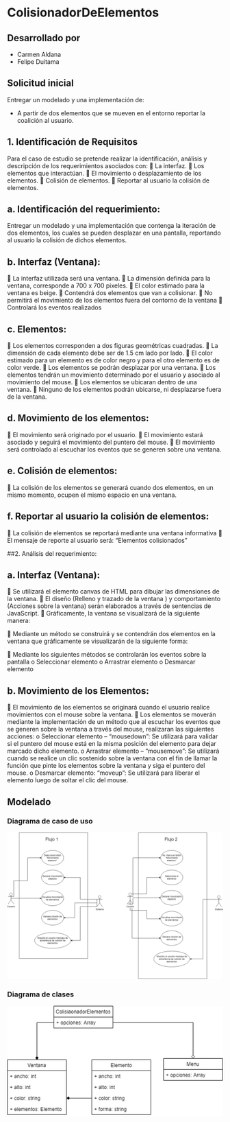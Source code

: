# ColisionadorDeElementos

## Desarrollado por
* Carmen Aldana
* Felipe Duitama

## Solicitud inicial
Entregar un modelado y una implementación de:
* A partir de dos elementos que se mueven en el entorno reportar la coalición al usuario.

## 1. Identificación de Requisitos
Para el caso de estudio se pretende realizar la identificación, análisis y descripción de los requerimientos asociados con:
	La interfaz.
	Los  elementos que interactúan.
	El movimiento o desplazamiento de los elementos.
	Colisión de elementos.
	Reportar al usuario la colisión de elementos.

## a.	Identificación del requerimiento:
Entregar un modelado y una implementación que contenga la iteración de dos elementos, los cuales se pueden desplazar en una pantalla, reportando al usuario la colisión de dichos elementos.
## b.	Interfaz (Ventana):
	La interfaz utilizada será una ventana.
	La dimensión definida para la ventana, corresponde a 700 x 700 pixeles.
	El color estimado para la ventana es beige.
	Contendrá dos elementos que van a colisionar.
	No permitirá el movimiento de los elementos fuera del contorno de la ventana 
	Controlará los eventos realizados 
## c.	Elementos:
	Los elementos corresponden a dos figuras geométricas cuadradas.
	La dimensión de cada elemento debe ser de 1.5 cm lado por lado.
	El color estimado para un elemento es de color negro y para el otro elemento es de color verde.
	Los elementos se podrán desplazar por una ventana.
	Los elementos tendrán un movimiento determinado por el usuario y asociado al movimiento del mouse.
	Los elementos se ubicaran dentro de una ventana.
	Ninguno de los elementos podrán ubicarse, ni desplazarse fuera de la ventana.
## d.	Movimiento de los elementos:
	El movimiento será originado por el usuario.
	El movimiento estará asociado y seguirá el movimiento del puntero del mouse.
	El movimiento será controlado al escuchar los eventos que se generen sobre una ventana.
## e.	Colisión de elementos:
	La colisión de los elementos se generará cuando dos elementos, en un mismo momento, ocupen el mismo espacio en una ventana.
## f.	Reportar al usuario la colisión de elementos:
	La colisión de elementos se reportará mediante una ventana informativa
	El mensaje de reporte al usuario será: “Elementos colisionados”

##2.	Análisis del requerimiento:
## a.	Interfaz (Ventana):
	Se utilizará el elemento canvas de HTML para dibujar las dimensiones de la ventana.
	El diseño (Relleno y trazado de la ventana ) y comportamiento (Acciones sobre la ventana) serán elaborados a través de sentencias de JavaScript.
	Gráficamente, la ventana se visualizará de la siguiente manera:

	Mediante un método se construirá y se contendrán dos elementos en la ventana que gráficamente se visualizarán de la siguiente forma:

	Mediante los siguientes métodos se controlarán los eventos sobre la pantalla
o	Seleccionar elemento
o	Arrastrar elemento
o	Desmarcar elemento

## b.	Movimiento de los Elementos:
	El movimiento de los elementos se originará cuando el usuario realice movimientos con el mouse sobre la ventana.
	Los elementos se moverán mediante la implementación de un método que al escuchar los eventos que se generen sobre la ventana a través del mouse, realizaran las siguientes acciones:
o	Seleccionar elemento – “mousedown”: Se utilizará para validar si el puntero del mouse está en la misma posición del elemento para dejar marcado dicho elemento.
o	Arrastrar elemento  – “mousemove”: Se utilizará cuando se realice un clic sostenido sobre la ventana con el fin de llamar la función que pinte los elementos sobre la ventana y siga el puntero del mouse.
o	Desmarcar elemento: “moveup”: Se utilizará para liberar el elemento luego de soltar el clic del mouse.

## Modelado

### Diagrama de caso de uso
![alt text](https://github.com/felipedc09/ColisionadorDeElementos/blob/master/Diagrama%20UML%20del%20caso%20de%20uso.png)

### Diagrama de clases

![alt text](https://github.com/felipedc09/ColisionadorDeElementos/blob/master/Diagrama%20de%20clases.png)
